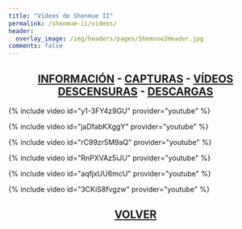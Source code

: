 ```yaml
---
title: "Vídeos de Shenmue II"
permalink: /shenmue-ii/videos/
header:
  overlay_image: /img/headers/pages/Shemnue2Header.jpg
comments: false
---
```

<h2 style="text-align: center;"><strong><a href="/shenmue-ii/informacion/">INFORMACIÓN</a> - <a href="/shenmue-ii/capturas/">CAPTURAS</a> - <a href="/shenmue-ii/videos/">VÍDEOS</a><br>  
<a href="/shenmue-ii/descensuras/">DESCENSURAS</a> - <a href="/shenmue-ii/descargar/">DESCARGAS</a></strong></h2>

{% include video id="y1-3FY4z9GU" provider="youtube" %}

{% include video id="jaDfabKXggY" provider="youtube" %}

{% include video id="rC99zr5M9aQ" provider="youtube" %}

{% include video id="RnPXVAz5iJU" provider="youtube" %}

{% include video id="aqfjxUU6mcU" provider="youtube" %}

{% include video id="3CKiS8fvgzw" provider="youtube" %}

<h2 style="text-align: center;"><strong><a href="/shenmue-ii/">VOLVER</a></strong></h2>


